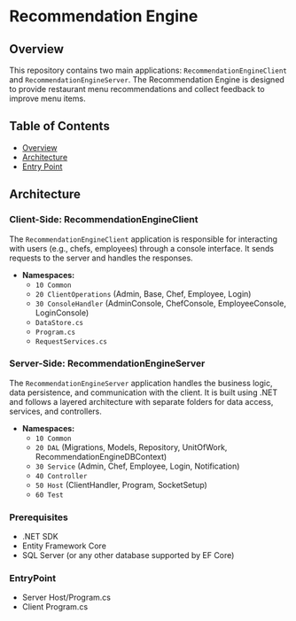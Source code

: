 # Recommendation Engine

## Overview

This repository contains two main applications: `RecommendationEngineClient` and `RecommendationEngineServer`. The Recommendation Engine is designed to provide restaurant menu recommendations and collect feedback to improve menu items.

## Table of Contents

- [Overview](#overview)
- [Architecture](#architecture)
- [Entry Point](#EntryPoint)

## Architecture

### Client-Side: RecommendationEngineClient

The `RecommendationEngineClient` application is responsible for interacting with users (e.g., chefs, employees) through a console interface. It sends requests to the server and handles the responses.

- **Namespaces:**
  - `10 Common`
  - `20 ClientOperations` (Admin, Base, Chef, Employee, Login)
  - `30 ConsoleHandler` (AdminConsole, ChefConsole, EmployeeConsole, LoginConsole)
  - `DataStore.cs`
  - `Program.cs`
  - `RequestServices.cs`

### Server-Side: RecommendationEngineServer

The `RecommendationEngineServer` application handles the business logic, data persistence, and communication with the client. It is built using .NET and follows a layered architecture with separate folders for data access, services, and controllers.

- **Namespaces:**
  - `10 Common`
  - `20 DAL` (Migrations, Models, Repository, UnitOfWork, RecommendationEngineDBContext)
  - `30 Service` (Admin, Chef, Employee, Login, Notification)
  - `40 Controller`
  - `50 Host` (ClientHandler, Program, SocketSetup)
  - `60 Test`

### Prerequisites

- .NET SDK
- Entity Framework Core
- SQL Server (or any other database supported by EF Core)

### EntryPoint
- Server Host/Program.cs
- Client Program.cs

